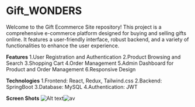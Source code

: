 # Gift_WONDERS

Welcome to the Gift Ecommerce Site repository! This project is a comprehensive e-commerce platform designed for buying and selling gifts online. It features a user-friendly interface, robust backend, and a variety of functionalities to enhance the user experience.

**Features**
1.User Registration and Authentication
2.Product Browsing and Search
3.Shopping Cart
4.Order Management
5.Admin Dashboard for Product and Order Management
6.Responsive Design

**Technologies**
1.Frontend: React, Redux, Tailwind.css
2.Backend: SpringBoot
3.Database: MySQL
4.Authentication: JWT


**Screen Shots**
![Alt text](/relative/path/to/img.jpg?raw=true "Optional Title")![av](https://github.com/Tamilarasi163/Personalized_Gift_Portal1/assets/168729876/041bcf28-7821-4b79-87e7-bccda092e59a)

